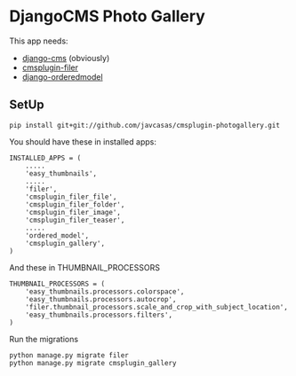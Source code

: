 # DjangoCMS Photo Gallery

This app needs:
- [django-cms](https://github.com/divio/django-cms) (obviously)
- [cmsplugin-filer](https://github.com/stefanfoulis/cmsplugin-filer)
- [django-orderedmodel](https://github.com/bfirsh/django-orderedmodel)



## SetUp

    pip install git+git://github.com/javcasas/cmsplugin-photogallery.git


You should have these in installed apps:

    INSTALLED_APPS = (
        .....
        'easy_thumbnails',
        .....
        'filer',
        'cmsplugin_filer_file',
        'cmsplugin_filer_folder',
        'cmsplugin_filer_image',
        'cmsplugin_filer_teaser',
        .....
        'ordered_model',
        'cmsplugin_gallery',
    )

And these in THUMBNAIL\_PROCESSORS

    THUMBNAIL_PROCESSORS = (
        'easy_thumbnails.processors.colorspace',
        'easy_thumbnails.processors.autocrop',
        'filer.thumbnail_processors.scale_and_crop_with_subject_location',
        'easy_thumbnails.processors.filters',
    )

Run the migrations

    python manage.py migrate filer
    python manage.py migrate cmsplugin_gallery
